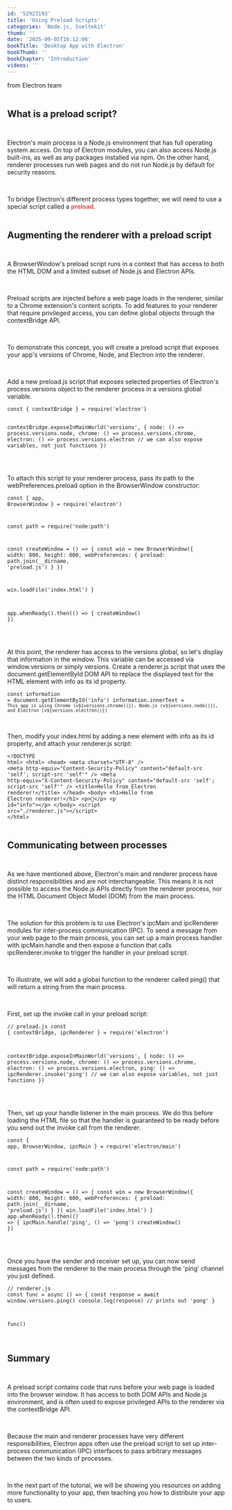 ```yaml
---
id: '52923193'
title: 'Using Preload Scripts'
categories: 'Node.js, Sveltekit'
thumb: ''
date: '2025-09-05T16:12:06'
bookTitle: 'Desktop App with Electron'
bookThumb: ''
bookChapter: 'Introduction'
videos: ''
---
```

<p>from Electron team</p><p>&nbsp;</p><p><span style="font-size:21px;"><strong>What is a preload script?</strong></span></p><p>&nbsp;</p><p>Electron's main process is a Node.js environment that has full operating system access. On top of Electron modules, you can also access Node.js built-ins, as well as any packages installed via npm. On the other hand, renderer processes run web pages and do not run Node.js by default for security reasons.</p><p>&nbsp;</p><p>To bridge Electron's different process types together, we will need to use a special script called a <span style="color:hsl(0,75%,60%);"><strong>preload</strong></span>.</p><p>&nbsp;</p><p><span style="font-size:21px;"><strong>Augmenting the renderer with a preload script</strong></span></p><p>&nbsp;</p><p>A BrowserWindow's preload script runs in a context that has access to both the HTML DOM and a limited subset of Node.js and Electron APIs.</p><p>&nbsp;</p><p>Preload scripts are injected before a web page loads in the renderer, similar to a Chrome extension's content scripts. To add features to your renderer that require privileged access, you can define global objects through the contextBridge API.</p><p>&nbsp;</p><p>To demonstrate this concept, you will create a preload script that exposes your app's versions of Chrome, Node, and Electron into the renderer.</p><p>&nbsp;</p><p>Add a new preload.js script that exposes selected properties of Electron's process.versions object to the renderer process in a versions global variable.</p><pre><code class="js javascript js-code">const { contextBridge } = require('electron')

contextBridge.exposeInMainWorld('versions', {
  node: () =&gt; process.versions.node,
  chrome: () =&gt; process.versions.chrome,
  electron: () =&gt; process.versions.electron
  // we can also expose variables, not just functions
})</code></pre><p>&nbsp;</p><p>To attach this script to your renderer process, pass its path to the webPreferences.preload option in the BrowserWindow constructor:</p><pre><code class="js javascript js-code">const { app, BrowserWindow } = require('electron')

const path = require('node:path')

const createWindow = () =&gt; {
  const win = new BrowserWindow({
    width: 800,
    height: 600,
    webPreferences: {
      preload: path.join(__dirname, 'preload.js')
    }
  })

  win.loadFile('index.html')
}

app.whenReady().then(() =&gt; {
  createWindow()
})</code></pre><p>&nbsp;</p><p>At this point, the renderer has access to the versions global, so let's display that information in the window. This variable can be accessed via window.versions or simply versions. Create a renderer.js script that uses the document.getElementById DOM API to replace the displayed text for the HTML element with info as its id property.</p><pre><code class="js javascript js-code">const information = document.getElementById('info')
information.innerText = `This app is using Chrome (v${versions.chrome()}), Node.js (v${versions.node()}), and Electron (v${versions.electron()})`</code></pre><p>&nbsp;</p><p>Then, modify your index.html by adding a new element with info as its id property, and attach your renderer.js script:</p><pre><code>&lt;!DOCTYPE html&gt;
&lt;html&gt;
  &lt;head&gt;
    &lt;meta charset="UTF-8" /&gt;
    &lt;meta
      http-equiv="Content-Security-Policy"
      content="default-src 'self'; script-src 'self'"
    /&gt;
    &lt;meta
      http-equiv="X-Content-Security-Policy"
      content="default-src 'self'; script-src 'self'"
    /&gt;
    &lt;title&gt;Hello from Electron renderer!&lt;/title&gt;
  &lt;/head&gt;
  &lt;body&gt;
    &lt;h1&gt;Hello from Electron renderer!&lt;/h1&gt;
    &lt;p&gt;👋&lt;/p&gt;
    &lt;p id="info"&gt;&lt;/p&gt;
  &lt;/body&gt;
  &lt;script src="./renderer.js"&gt;&lt;/script&gt;
&lt;/html&gt;</code></pre><p>&nbsp;</p><p><span style="font-size:21px;"><strong>Communicating between processes</strong></span></p><p>&nbsp;</p><p>As we have mentioned above, Electron's main and renderer process have distinct responsibilities and are not interchangeable. This means it is not possible to access the Node.js APIs directly from the renderer process, nor the HTML Document Object Model (DOM) from the main process.</p><p>&nbsp;</p><p>The solution for this problem is to use Electron's ipcMain and ipcRenderer modules for inter-process communication (IPC). To send a message from your web page to the main process, you can set up a main process handler with ipcMain.handle and then expose a function that calls ipcRenderer.invoke to trigger the handler in your preload script.</p><p>&nbsp;</p><p>To illustrate, we will add a global function to the renderer called ping() that will return a string from the main process.</p><p>&nbsp;</p><p>First, set up the invoke call in your preload script:</p><pre><code class="js javascript js-code">// preload.js
const { contextBridge, ipcRenderer } = require('electron')

contextBridge.exposeInMainWorld('versions', {
  node: () =&gt; process.versions.node,
  chrome: () =&gt; process.versions.chrome,
  electron: () =&gt; process.versions.electron,
  ping: () =&gt; ipcRenderer.invoke('ping')
  // we can also expose variables, not just functions
})</code></pre><p>&nbsp;</p><p>Then, set up your handle listener in the main process. We do this before loading the HTML file so that the handler is guaranteed to be ready before you send out the invoke call from the renderer.</p><pre><code class="js javascript js-code">const { app, BrowserWindow, ipcMain } = require('electron/main')

const path = require('node:path')

const createWindow = () =&gt; {
  const win = new BrowserWindow({
    width: 800,
    height: 600,
    webPreferences: {
      preload: path.join(__dirname, 'preload.js')
    }
  })
  win.loadFile('index.html')
}
app.whenReady().then(() =&gt; {
  ipcMain.handle('ping', () =&gt; 'pong')
  createWindow()
})</code></pre><p>&nbsp;</p><p>Once you have the sender and receiver set up, you can now send messages from the renderer to the main process through the 'ping' channel you just defined.</p><pre><code class="js javascript js-code">// renderer.js
const func = async () =&gt; {
  const response = await window.versions.ping()
  console.log(response) // prints out 'pong'
}

func()</code></pre><p>&nbsp;</p><p><span style="font-size:21px;"><strong>Summary</strong></span></p><p>&nbsp;</p><p>A preload script contains code that runs before your web page is loaded into the browser window. It has access to both DOM APIs and Node.js environment, and is often used to expose privileged APIs to the renderer via the contextBridge API.</p><p>&nbsp;</p><p>Because the main and renderer processes have very different responsibilities, Electron apps often use the preload script to set up inter-process communication (IPC) interfaces to pass arbitrary messages between the two kinds of processes.</p><p>&nbsp;</p><p>In the next part of the tutorial, we will be showing you resources on adding more functionality to your app, then teaching you how to distribute your app to users.</p>